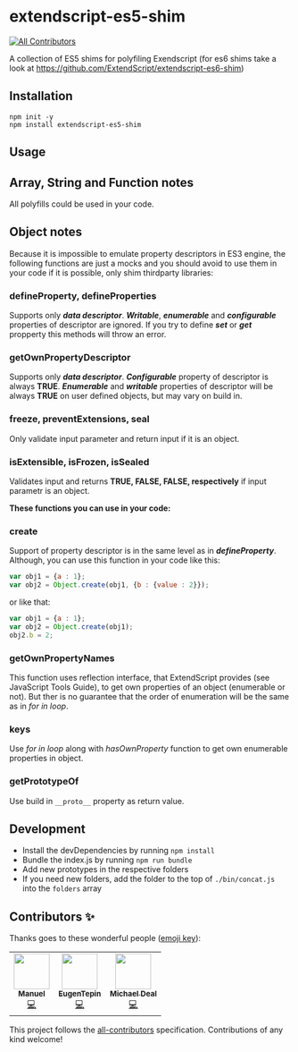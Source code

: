 # extendscript-es5-shim
<!-- ALL-CONTRIBUTORS-BADGE:START - Do not remove or modify this section -->
[![All Contributors](https://img.shields.io/badge/all_contributors-3-orange.svg?style=flat-square)](#contributors-)
<!-- ALL-CONTRIBUTORS-BADGE:END -->
A collection of ES5 shims for polyfiling Exendscript (for es6 shims take a look at https://github.com/ExtendScript/extendscript-es6-shim)


## Installation  

    npm init -y
    npm install extendscript-es5-shim

## Usage

## Array, String and Function notes
All polyfills could be used in your code.

## Object notes
Because it is impossible to emulate property descriptors in ES3 engine, the following functions are just a mocks and you should avoid to use them in your code if it is possible, only shim thirdparty libraries:
	
### defineProperty, defineProperties
Supports only **_data descriptor_**. **_Writable_**, **_enumerable_** and **_configurable_** properties of descriptor are ignored. If you try to define **_set_** or **_get_** propperty this methods will throw an error. 

### getOwnPropertyDescriptor
Supports only **_data descriptor_**. **_Configurable_** property of descriptor is always **TRUE**. **_Enumerable_** and  **_writable_** properties of descriptor will be always **TRUE** on user defined objects, but may vary on build in. 

### freeze, preventExtensions, seal
Only validate input parameter and return input if it is an object.

### isExtensible, isFrozen, isSealed
Validates input and returns **TRUE, FALSE, FALSE, respectively** if input parametr is an object.


**These functions you can use in your code:**

### create
Support of property descriptor is in the same level as in _**defineProperty**_. Although, you can use this function in your code like this:

```js
var obj1 = {a : 1};
var obj2 = Object.create(obj1, {b : {value : 2}});
```

or like that:

```js
var obj1 = {a : 1};
var obj2 = Object.create(obj1);
obj2.b = 2;
```


### getOwnPropertyNames
This function uses reflection interface, that ExtendScript provides (see JavaScript Tools Guide), to get own properties of an object (enumerable or not). But ther is no guarantee that the order of enumeration will be the same as in _for in loop_.
	
### keys
Use _for in loop_ along with _hasOwnProperty_ function to get own enumerable properties in object.

### getPrototypeOf
Use build in `__proto__` property as return value.  

## Development  

- Install the devDependencies by running `npm install`
- Bundle the index.js by running `npm run bundle`
- Add new prototypes in the respective folders
- If you need new folders, add the folder to the top of `./bin/concat.js` into the `folders` array




## Contributors ✨

Thanks goes to these wonderful people ([emoji key](https://allcontributors.org/docs/en/emoji-key)):

<!-- ALL-CONTRIBUTORS-LIST:START - Do not remove or modify this section -->
<!-- prettier-ignore-start -->
<!-- markdownlint-disable -->
<table>
  <tr>
    <td align="center"><a href="https://www.mrspoocy.com/"><img src="https://avatars1.githubusercontent.com/u/3809439?v=4?s=64" width="64px;" alt=""/><br /><sub><b>Manuel</b></sub></a><br /><a href="https://github.com/ExtendScript/extendscript-es5-shim/commits?author=MrSpoocy" title="Code">💻</a></td>
    <td align="center"><a href="https://github.com/EugenTepin"><img src="https://avatars1.githubusercontent.com/u/3719697?v=4?s=64" width="64px;" alt=""/><br /><sub><b>EugenTepin</b></sub></a><br /><a href="https://github.com/ExtendScript/extendscript-es5-shim/commits?author=EugenTepin" title="Code">💻</a></td>
    <td align="center"><a href="http://galactic.ink/"><img src="https://avatars1.githubusercontent.com/u/101564?v=4?s=64" width="64px;" alt=""/><br /><sub><b>Michael Deal</b></sub></a><br /><a href="https://github.com/ExtendScript/extendscript-es5-shim/commits?author=mudcube" title="Code">💻</a></td>
  </tr>
</table>

<!-- markdownlint-restore -->
<!-- prettier-ignore-end -->

<!-- ALL-CONTRIBUTORS-LIST:END -->

This project follows the [all-contributors](https://github.com/all-contributors/all-contributors) specification. Contributions of any kind welcome!